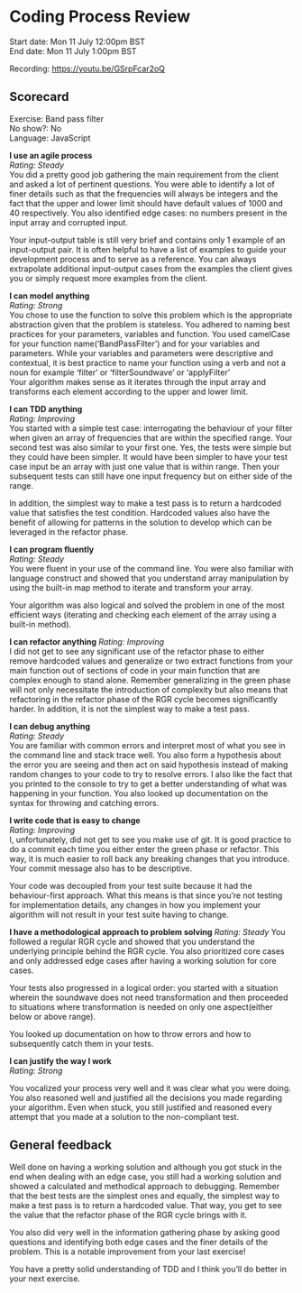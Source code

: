 # Coding Process Review
Start date: Mon 11 July 12:00pm BST  
End date:   Mon 11 July 1:00pm BST  

Recording: https://youtu.be/GSrpFcar2oQ  

## Scorecard
Exercise: Band pass filter  
No show?: No  
Language: JavaScript  

**I use an agile process**  
*Rating: Steady*  
You did a pretty good job gathering the main requirement from the client and asked a lot of pertinent questions. You were able to identify a lot of finer details such as that the frequencies will always be integers and the fact that the upper and lower limit should have default values of 1000 and 40 respectively. You also identified edge cases: no numbers present in the input array and corrupted input.  

Your input-output table is still very brief and contains only 1 example of an input-output pair. It is often helpful to have a list of examples to guide your development process and to serve as a reference. You can always extrapolate additional input-output cases from the examples the client gives you or simply request more examples from the client.  

**I can model anything**  
*Rating: Strong*  
You chose to use the function to solve this problem which is the appropriate abstraction given that the problem is stateless.
You adhered to naming best practices for your parameters, variables and function. You used camelCase for your function name(‘BandPassFilter’) and for your variables and parameters. While your variables and parameters were descriptive and contextual, it is best practice to name your function using a verb and not a noun for example ‘filter’ or ‘filterSoundwave’ or ‘applyFilter’  
Your algorithm makes sense as it iterates through the input array and transforms each element according to the upper and lower limit.  

**I can TDD anything**  
*Rating: Improving*    
You started with a simple test case: interrogating the behaviour of your filter when given an array of frequencies that are within the specified range. Your second test was also similar to your first one. Yes, the tests were simple but they could have been simpler. It would have been simpler to have your test case input be an array with just one value that is within range. Then your subsequent tests can still have one input frequency but on either side of the range.  

In addition, the simplest way to make a test pass is to return a hardcoded value that satisfies the test condition. Hardcoded values also have the benefit of allowing for patterns in the solution to develop which can be leveraged in the refactor phase.  

**I can program fluently**  
*Rating: Steady*  
You were fluent in your use of the command line. You were also familiar with language construct and showed that you understand array manipulation by using the built-in map method to iterate and transform your array.  

Your algorithm was also logical and solved the problem in one of the most efficient ways (iterating and checking each element of the array using a built-in method).  

**I can refactor anything**
*Rating: Improving*  
I did not get to see any significant use of the refactor phase to either remove hardcoded values and generalize or two extract functions from your main function out of sections of code in your main function that are complex enough to stand alone. Remember generalizing in the green phase will not only necessitate the introduction of complexity but also means that refactoring in the refactor phase of the RGR cycle becomes significantly harder. In addition, it is not the simplest way to make a test pass.

**I can debug anything**  
*Rating: Steady*  
You are familiar with common errors and interpret most of what you see in the command line and stack trace well. You also form a hypothesis about the error you are seeing and then act on said hypothesis instead of making random changes to your code to try to resolve errors. I also like the fact that you printed to the console to try to get a better understanding of what was happening in your function. You also looked up documentation on the syntax for throwing and catching errors.  

**I write code that is easy to change**  
*Rating: Improving*  
I, unfortunately, did not get to see you make use of git. It is good practice to do a commit each time you either enter the green phase or refactor. This way, it is much easier to roll back any breaking changes that you introduce. Your commit message also has to be descriptive.  

Your code was decoupled from your test suite because it had the behaviour-first approach. What this means is that since you’re not testing for implementation details, any changes in how you implement your algorithm will not result in your test suite having to change.  

**I have a methodological approach to problem solving**
*Rating: Steady*
You followed a regular RGR cycle and showed that you understand the underlying principle behind the RGR cycle. You also prioritized core cases and only addressed edge cases after having a working solution for core cases.  

Your tests also progressed in a logical order: you started with a situation wherein the soundwave does not need transformation and then proceeded to situations where transformation is needed on only one aspect(either below or above range).  

You looked up documentation on how to throw errors and how to subsequently catch them in your tests.  

**I can justify the way I work**  
*Rating: Strong*  

You vocalized your process very well and it was clear what you were doing. You also reasoned well and justified all the decisions you made regarding your algorithm. Even when stuck, you still justified and reasoned every attempt that you made at a solution to the non-compliant test.  

## General feedback
Well done on having a working solution and although you got stuck in the end when dealing with an edge case, you still had a working solution and showed a calculated and methodical approach to debugging. Remember that the best tests are the simplest ones and equally, the simplest way to make a test pass is to return a hardcoded value. That way, you get to see the value that the refactor phase of the RGR cycle brings with it.  

You also did very well in the information gathering phase by asking good questions and identifying both edge cases and the finer details of the problem. This is a notable improvement from your last exercise!  

You have a pretty solid understanding of TDD and I think you’ll do better in your next exercise.
